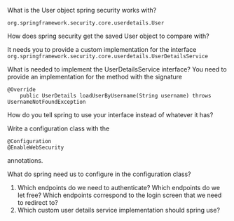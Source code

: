 What is the User object spring security works with?

`org.springframework.security.core.userdetails.User`

How does spring security get the saved User object to compare with?

It needs you to provide a custom implementation for the interface `org.springframework.security.core.userdetails.UserDetailsService`

What is needed to implement the UserDetailsService interface?
You need to provide an implementation for the method with the signature
```
@Override
    public UserDetails loadUserByUsername(String username) throws UsernameNotFoundException
```

How do you tell spring to use your interface instead of whatever it has?

Write a configuration class with the 
```
@Configuration
@EnableWebSecurity
```
annotations.

What do spring need us to configure in the configuration class?
1. Which endpoints do we need to authenticate? Which endpoints do we let free? Which endpoints correspond to the login screen that we need to redirect to?
1. Which custom user details service implementation should spring use?
